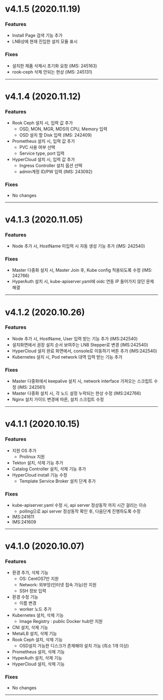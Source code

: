 # v4.1.5 (2020.11.19)
### Features
 - Install Page 검색 기능 추가
 - LNB상에 현재 진입한 설치 모듈 표시
 
### Fixes
 - 설치한 제품 삭제시 초기화 요청 (IMS: 245163)
 - rook-ceph 삭제 안되는 현상 (IMS: 245131)

---

# v4.1.4 (2020.11.12)
### Features
 - Rook Ceph 설치 시, 입력 값 추가
   - OSD, MON, MGR, MDS의 CPU, Memory 입력
   - OSD 설치 할 Disk 입력 (IMS: 242409)
 - Prometheus 설치 시, 입력 값 추가
   - PVC 사용 여부 선택
   - Service type, port 입력
 - HyperCloud 설치 시, 입력 값 추가
   - Ingress Controller 설치 옵션 선택
   - admin계정 ID/PW 입력 (IMS: 243092) 
 
### Fixes
 - No changes

---

# v4.1.3 (2020.11.05)
### Features
 - Node 추가 시, HostName 미입력 시 자동 생성 기능 추가 (IMS: 242540)
 
### Fixes
 - Master 다중화 설치 시, Master Join 후, Kube config 적용되도록 수정 (IMS: 242766)
 - HyperAuth 설치 시, kube-apiserver.yaml에 oidc 연동 IP 들어가지 않던 문제 해결

---

# v4.1.2 (2020.10.26)
### Features
 - Node 추가 시, HostName, User 입력 받는 기능 추가 (IMS:242540)
 - 설치화면에서 권장 설치 순서 보여주는 LNB Stepper로 변경 (IMS:242540)
 - HyperCloud 설치 완료 화면에서, console로 이동하기 버튼 추가 (IMS:242540)
 - Kubernetes 설치 시, Pod network 대역 입력 받는 기능 추가
 
### Fixes
 - Master 다중화에서 keepalive 설치 시, network interface 가져오는 스크립트 수정 (IMS: 242561)
 - Master 다중화 설치 시, 각 노드 설정 누락되는 현상 수정 (IMS:242766)
 - Nginx 설치 가이드 변경에 따른, 설치 스크립트 수정

---

# v4.1.1 (2020.10.15)
### Features
 - 지원 OS 추가
   - Prolinux 지원
 - Tekton 설치, 삭제 기능 추가
 - Catalog Controller 설치, 삭제 기능 추가
 - HyperCloud install 기능 수정
   - Template Service Broker 설치 단계 추가 
 
### Fixes
 - kube-apiserver.yaml 수정 시, api server 정상동작 까지 시간 걸리는 이슈
   - polling으로 api server 정상동작 확인 후, 다음단계 진행하도록 수정 
 - IMS:241611
 - IMS:241609

---

# v4.1.0 (2020.10.07)
### Features
 - 환경 추가, 삭제 기능
   - OS: CentOS7만 지원
   - Network: 외부망(인터넷 접속 가능)만 지원
   - SSH 정보 입력
 - 환경 수정 기능
   - 이름 변경
   - worker 노드 추가
 - Kubernetes 설치, 삭제 기능
   - Image Registry : public Docker hub만 지원
 - CNI 설치, 삭제 기능
 - MetalLB 설치, 삭제 기능
 - Rook Ceph 설치, 삭제 기능
   - OSD설치 가능한 디스크가 존재해야 설치 가능 (최소 1개 이상)
 - Prometheus 설치, 삭제 기능
 - HyperAuth 설치, 삭제 기능
 - HyperCloud 설치, 삭제 기능
 
### Fixes
 - No changes

---

